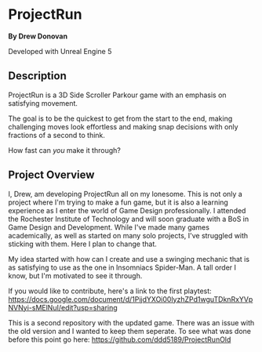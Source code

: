 # ProjectRun

**By Drew Donovan**

Developed with Unreal Engine 5

## Description

ProjectRun is a 3D Side Scroller Parkour game with an emphasis on satisfying movement. 

The goal is to be the quickest to get from the start to the end, making challenging moves look effortless and making snap decisions with only fractions of a second to think.

How fast can *you* make it through?


## Project Overview

I, Drew, am developing ProjectRun all on my lonesome. This is not only a project where I'm trying to make a fun game, but it is also a learning experience as I enter the world of Game Design professionally. I attended the Rochester Institute of Technology and will soon graduate with a BoS in Game Design and Development. While I've made many games academically, as well as started on many solo projects, I've struggled with sticking with them. Here I plan to change that. 

My idea started with how can I create and use a swinging mechanic that is as satisfying to use as the one in Insomniacs Spider-Man. A tall order I know, but I'm motivated to see it through. 


If you would like to contribute, here's a link to the first playtest: https://docs.google.com/document/d/1PijdYXOi00lyzhZPd1wguTDknRxYVpNVNyi-sMElNuI/edit?usp=sharing


This is a second repository with the updated game. There was an issue with the old version and I wanted to keep them seperate. To see what was done before this point go here: https://github.com/ddd5189/ProjectRunOld
